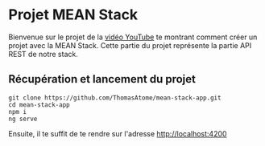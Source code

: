 # Projet MEAN Stack

Bienvenue sur le projet de la [vidéo YouTube](https://youtu.be/taL33zP5TQw) te montrant comment créer un projet avec la MEAN Stack.
Cette partie du projet représente la partie API REST de notre stack.

## Récupération et lancement du projet

```
git clone https://github.com/ThomasAtome/mean-stack-app.git
cd mean-stack-app
npm i
ng serve
```

Ensuite, il te suffit de te rendre sur l'adresse [http://localhost:4200](http://localhost:4200)
